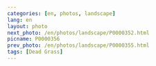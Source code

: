 ```yaml
---
categories: [en, photos, landscape]
lang: en
layout: photo
next_photo: /en/photos/landscape/P0000352.html
picname: P0000356
prev_photo: /en/photos/landscape/P0000355.html
tags: [Dead Grass]
---
```

